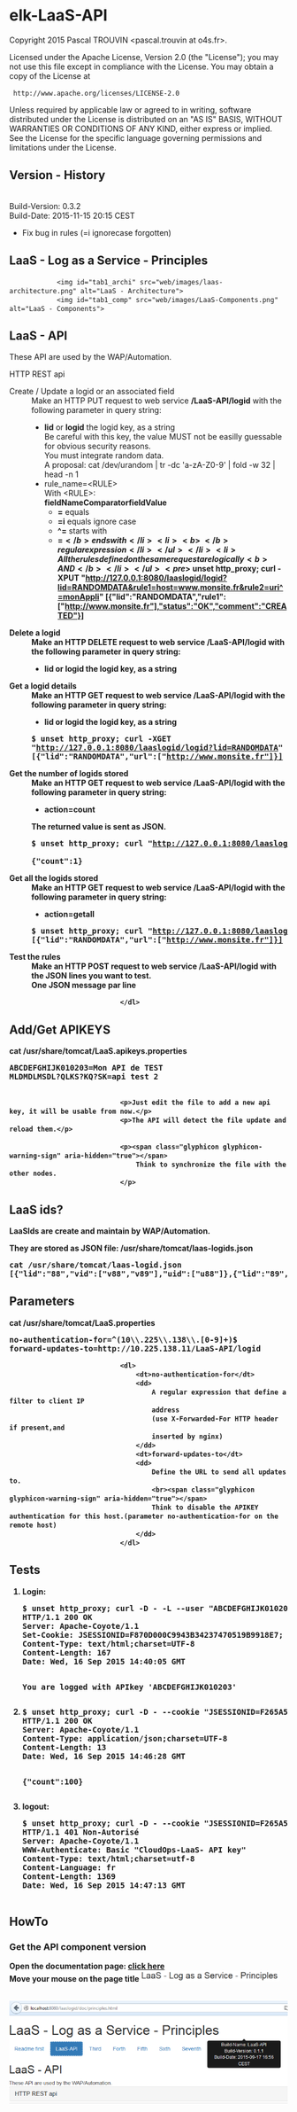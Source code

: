 # elk-LaaS-API

Copyright 2015 Pascal TROUVIN <pascal.trouvin at o4s.fr>.

Licensed under the Apache License, Version 2.0 (the "License");
you may not use this file except in compliance with the License.
You may obtain a copy of the License at

     http://www.apache.org/licenses/LICENSE-2.0

Unless required by applicable law or agreed to in writing, software
distributed under the License is distributed on an "AS IS" BASIS,
WITHOUT WARRANTIES OR CONDITIONS OF ANY KIND, either express or implied.
See the License for the specific language governing permissions and
limitations under the License.

<h2>Version - History</h2>
<br>Build-Version: 0.3.2
<br>Build-Date: 2015-11-15 20:15 CEST
<ul>
<li>Fix bug in rules (=i ignorecase forgotten)</li>
</ul>

<h2>LaaS - Log as a Service - Principles</h2>
    
                
                <img id="tab1_archi" src="web/images/laas-architecture.png" alt="LaaS - Architecture">
                <img id="tab1_comp" src="web/images/LaaS-Components.png" alt="LaaS - Components">
                
<h2>LaaS - API</h2>
                
These API are used by the WAP/Automation.
                
HTTP REST api
                                <dl>
                                    <dt>Create / Update a logid or an associated field</dt>
                                    <dd>
                                        Make an HTTP PUT request to web service <b>/LaaS-API/logid</b>
                                        with the following parameter in query string:
                                        <ul>
                                            <li>
                                                <b>lid</b> or <b>logid</b> the logid key, as a string
                                                <br><span class="glyphicon glyphicon-warning-sign" aria-hidden="true"></span>
                                                Be careful with this key, the value MUST not be easilly guessable for obvious security reasons.
                                                <br>You must integrate random data.
                                                <br>A proposal:  cat /dev/urandom | tr -dc 'a-zA-Z0-9' | fold -w 32 | head -n 1
                                            </li>
                                            <li>
                                                rule_name=&lt;RULE&gt;
                                                <br>With &lt;RULE&gt;:
                                                <br><b>fieldName</b><b>Comparator</b><b>fieldValue</b>
                                                <br><ul>
                                                    <li><b>=</b> equals</li>
                                                    <li><b>=i</b> equals ignore case</li>
                                                    <li><b>^=</b> starts with</li>
                                                    <li><b>=$</b> ends with</li>
                                                    <li><b>~</b> regular expression</li>
                                                </ul>
                                            </li>
                                            <li>All the rules defined on the same request are logically <b>AND</b></li>
                                        </ul>
                                        <pre>$ unset http_proxy; curl -XPUT "http://127.0.0.1:8080/laaslogid/logid?lid=RANDOMDATA&rule1=host=www.monsite.fr&rule2=uri^=monAppli"
[{"lid":"RANDOMDATA","rule1":["http://www.monsite.fr"],"status":"OK","comment":"CREATED"}]
                                        </pre>
                                    </dd>
                                    <dt>Delete a logid</dt>
                                    <dd>
                                        Make an HTTP DELETE request to web service <b>/LaaS-API/logid</b>
                                        with the following parameter in query string:
                                        <ul>
                                            <li>
                                                <b>lid</b> or <b>logid</b> the logid key, as a string
                                            </li>
                                        </ul>
                                    </dd>
                                    <dt>Get a logid details</dt>
                                    <dd>
                                        Make an HTTP GET request to web service <b>/LaaS-API/logid</b>
                                        with the following parameter in query string:
                                        <ul>
                                            <li>
                                                <b>lid</b> or <b>logid</b> the logid key, as a string
                                            </li>
                                        </ul>
                                        <pre>$ unset http_proxy; curl -XGET "http://127.0.0.1:8080/laaslogid/logid?lid=RANDOMDATA"
[{"lid":"RANDOMDATA","url":["http://www.monsite.fr"]}]
                                        </pre>
                                    </dd>
                                    <dt>Get the number of logids stored</dt>
                                    <dd>
                                        Make an HTTP GET request to web service <b>/LaaS-API/logid</b>
                                        with the following parameter in query string:
                                        <ul>
                                            <li>
                                                <b>action=count</b>
                                            </li>
                                        </ul>
                                        The returned value is sent as JSON.
                                        <pre>$ unset http_proxy; curl "http://127.0.0.1:8080/laaslogid/logid?action=count"   
{"count":1}
                                        </pre>
                                    </dd>
                                    <dt>Get all the logids stored</dt>
                                    <dd>
                                        Make an HTTP GET request to web service <b>/LaaS-API/logid</b>
                                        with the following parameter in query string:
                                        <ul>
                                            <li>
                                                <b>action=getall</b>
                                            </li>
                                        </ul>
                                        <pre>$ unset http_proxy; curl "http://127.0.0.1:8080/laaslogid/logid?action=getall"
[{"lid":"RANDOMDATA","url":["http://www.monsite.fr"]}]
                                        </pre>
                                    </dd>
                                    <dt>Test the rules</dt>
                                    <dd>
                                        Make an HTTP POST request to web service <b>/LaaS-API/logid</b>
                                        with the JSON lines you want to test.
                                        <br>One JSON message par line
                                    </dd>
                                    
                                </dl>

<h2>Add/Get APIKEYS</h2>
<p>
<b>cat /usr/share/tomcat/LaaS.apikeys.properties</b>
</p>
<pre>
ABCDEFGHIJK010203=Mon API de TEST
MLDMDLMSDL?QLKS?KQ?SK=api test 2
                                </pre>
                                
                                <p>Just edit the file to add a new api key, it will be usable from now.</p>
                                <p>The API will detect the file update and reload them.</p>
                                
                                <p><span class="glyphicon glyphicon-warning-sign" aria-hidden="true"></span>
                                    Think to synchronize the file with the other nodes.
                                </p>

<h2>LaaS ids?</h2>
                                <p>LaaSIds are create and maintain by WAP/Automation.</p>
                                <p>They are stored as JSON file: <b>/usr/share/tomcat/laas-logids.json</b></p>
                                <pre>cat /usr/share/tomcat/laas-logid.json
[{"lid":"88","vid":["v88","v89"],"uid":["u88"]},{"lid":"89","vid":["89"],"sid":["89"]},{"lid":"90","vid":["90"],"sid":["90"]},{"lid":"91","vid":["91"],"sid":["91"]},{"lid":"92","vid":["92"],"sid":["92"]},{"lid":"93","vid":["93"],"sid":["93"]},{"lid":"94","vid":["94"],"sid":["94"]},{"lid":"95","vid":["95"],"sid":["95"]},{"lid":"96","vid":["96"],"sid":["96"]},{"lid":"97","v</pre>

<h2>Parameters</h2>
<p>
<b>cat /usr/share/tomcat/LaaS.properties</b>
</p>
<pre>
no-authentication-for=^(10\\.225\\.138\\.[0-9]+)$
forward-updates-to=http://10.225.138.11/LaaS-API/logid
</pre>
                                
                                <dl>
                                    <dt>no-authentication-for</dt>
                                    <dd>
                                        A regular expression that define a filter to client IP
                                        address 
                                        (use X-Forwarded-For HTTP header if present,and 
                                        inserted by nginx)
                                    </dd>
                                    <dt>forward-updates-to</dt>
                                    <dd>
                                        Define the URL to send all updates to.
                                        <br><span class="glyphicon glyphicon-warning-sign" aria-hidden="true"></span>
                                        Think to disable the APIKEY authentication for this host.(parameter no-authentication-for on the remote host)
                                    </dd>
                                </dl>

<h2>Tests</h2>
<ol>
<li>Login: <pre>$ unset http_proxy; curl -D - -L --user "ABCDEFGHIJK010203:Mon API de TEST" "http://127.0.0.1:8080/laaslogid/login"
HTTP/1.1 200 OK
Server: Apache-Coyote/1.1
Set-Cookie: JSESSIONID=F870D000C9943B34237470519B9918E7; Path=/laaslogid/; HttpOnly
Content-Type: text/html;charset=UTF-8
Content-Length: 167
Date: Wed, 16 Sep 2015 14:40:05 GMT

You are logged with APIkey 'ABCDEFGHIJK010203'
</pre>
</li>
<li>
<pre>$ unset http_proxy; curl -D - --cookie "JSESSIONID=F265A5ADD3E719741E3E73514A9595CA" "http://127.0.0.1:8080/laaslogid/logid?action=count"
HTTP/1.1 200 OK
Server: Apache-Coyote/1.1
Content-Type: application/json;charset=UTF-8
Content-Length: 13
Date: Wed, 16 Sep 2015 14:46:28 GMT

{"count":100}
</pre>
</li>
<li>
logout: <pre>$ unset http_proxy; curl -D - --cookie "JSESSIONID=F265A5ADD3E719741E3E73514A9595CA" "http://127.0.0.1:8080/laaslogid/login?logout"
HTTP/1.1 401 Non-Autorisé
Server: Apache-Coyote/1.1
WWW-Authenticate: Basic "CloudOps-LaaS- API key"
Content-Type: text/html;charset=utf-8
Content-Language: fr
Content-Length: 1369
Date: Wed, 16 Sep 2015 14:47:13 GMT

</pre>
</li>
</ol>

<h2>HowTo</h2>
                
<h3>Get the API component version</h3>
Open the documentation page: <a href="principles.html">click here</a>
<br>Move your mouse on the page title <img src="web/images/laas-version-title.png" width="250">
                                
<br><img src="web/images/laas-version.png">

